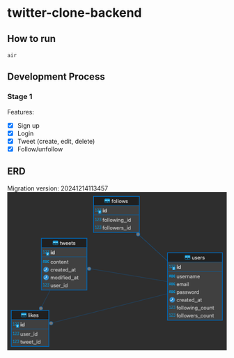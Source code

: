 # twitter-clone-backend

## How to run
```
air
```

## Development Process
### Stage 1
Features:
- [x] Sign up
- [x] Login
- [x] Tweet (create, edit, delete)
- [x] Follow/unfollow

## ERD
Migration version: 20241214113457
![](images/2024-12-15-10-07-22.png)

